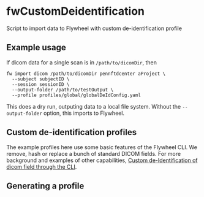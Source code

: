 # fwCustomDeidentification
Script to import data to Flywheel with custom de-identification profile

## Example usage 

If dicom data for a single scan is in `/path/to/dicomDir`, then

```
fw import dicom /path/to/dicomDir pennftdcenter aProject \
  --subject subjectID \
  --session sessionID \
  --output-folder /path/to/testOutput \
  --profile profiles/global/globalDeIdConfig.yaml
```

This does a dry run, outputing data to a local file system. Without the `--output-folder` option, this imports to Flywheel.


## Custom de-identification profiles

The example profiles here use some basic features of the Flywheel CLI. We remove, hash or replace a bunch of standard DICOM fields. For more background and examples of other capabilities, [Custom de-Identification of dicom field through the CLI](https://docs.flywheel.io/hc/en-us/articles/360008972493-Custom-de-Identification-of-dicom-field-through-the-CLI).

## Generating a profile

